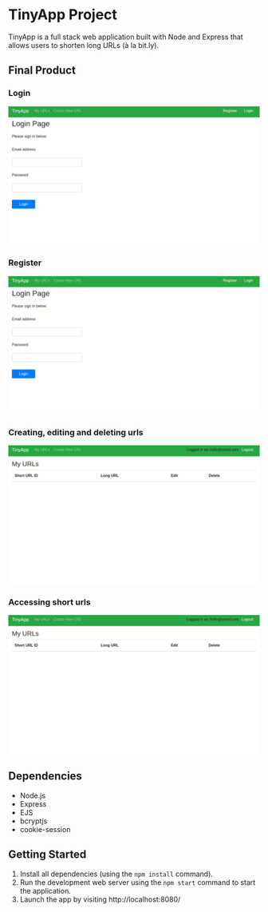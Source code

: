 # TinyApp Project

TinyApp is a full stack web application built with Node and Express that allows users to shorten long URLs (à la bit.ly).

## Final Product

### Login

!["Login page"](https://github.com/originallykevin/tinyapp/blob/master/docs/login.gif)

### Register

!["Registration"](https://github.com/originallykevin/tinyapp/blob/master/docs/registration.gif)

### Creating, editing and deleting urls

!["Create-edit-delete url"](https://github.com/originallykevin/tinyapp/blob/master/docs/create_edit_delete.gif)

### Accessing short urls

!["Access short url"](https://github.com/originallykevin/tinyapp/blob/master/docs/access_shorturl.gif)


## Dependencies

- Node.js
- Express
- EJS
- bcryptjs
- cookie-session

## Getting Started

1. Install all dependencies (using the `npm install` command).
2. Run the development web server using the `npm start` command to start the application.
3. Launch the app by visiting http://localhost:8080/

